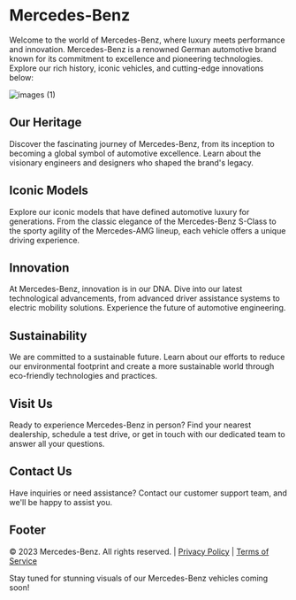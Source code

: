 # Mercedes-Benz

Welcome to the world of Mercedes-Benz, where luxury meets performance and innovation. Mercedes-Benz is a renowned German automotive brand known for its commitment to excellence and pioneering technologies. Explore our rich history, iconic vehicles, and cutting-edge innovations below:

![images (1)](https://github.com/Lholi7/Website/assets/142983465/f82234cb-294a-4b65-8f25-e367139712bb)

## Our Heritage

Discover the fascinating journey of Mercedes-Benz, from its inception to becoming a global symbol of automotive excellence. Learn about the visionary engineers and designers who shaped the brand's legacy.

## Iconic Models

Explore our iconic models that have defined automotive luxury for generations. From the classic elegance of the Mercedes-Benz S-Class to the sporty agility of the Mercedes-AMG lineup, each vehicle offers a unique driving experience.

## Innovation

At Mercedes-Benz, innovation is in our DNA. Dive into our latest technological advancements, from advanced driver assistance systems to electric mobility solutions. Experience the future of automotive engineering.

## Sustainability

We are committed to a sustainable future. Learn about our efforts to reduce our environmental footprint and create a more sustainable world through eco-friendly technologies and practices.

## Visit Us

Ready to experience Mercedes-Benz in person? Find your nearest dealership, schedule a test drive, or get in touch with our dedicated team to answer all your questions.

## Contact Us

Have inquiries or need assistance? Contact our customer support team, and we'll be happy to assist you.

## Footer

&copy; 2023 Mercedes-Benz. All rights reserved. | [Privacy Policy](#) | [Terms of Service](#)

Stay tuned for stunning visuals of our Mercedes-Benz vehicles coming soon!


